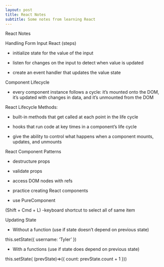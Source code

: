 ```yaml
---
layout: post
title: React Notes
subtitle: Some notes from learning React
---
```


React Notes

Handling Form Input React (steps)

- initialize state for the value of the input

- listen for changes on the input to detect when value is updated

- create an event handler that updates the value state

Component Lifecycle

- every component instance follows a cycle: it’s mounted onto the DOM, it’s updated with changes in data, and it’s unmounted from the DOM 

React Lifecycle Methods:

- built-in methods that get called at each point in the life cycle

- hooks that run code at key times in a component’s life cycle

- give the ability to control what happens when a component mounts, updates, and unmounts

React Component Patterns

- destructure props

- validate props

- access DOM nodes with refs

- practice creating React components

- use PureComponent

(Shift + Cmd + L) -keyboard shortcut to select all of same item

Updating State

- Without a function (use if state doesn’t depend on previous state)

this.setState({
	username: ‘Tyler’
})

- With a functions (use if state does depend on previous state)

this.setState( (prevState)=>({
	count: prevState.count + 1
}))
